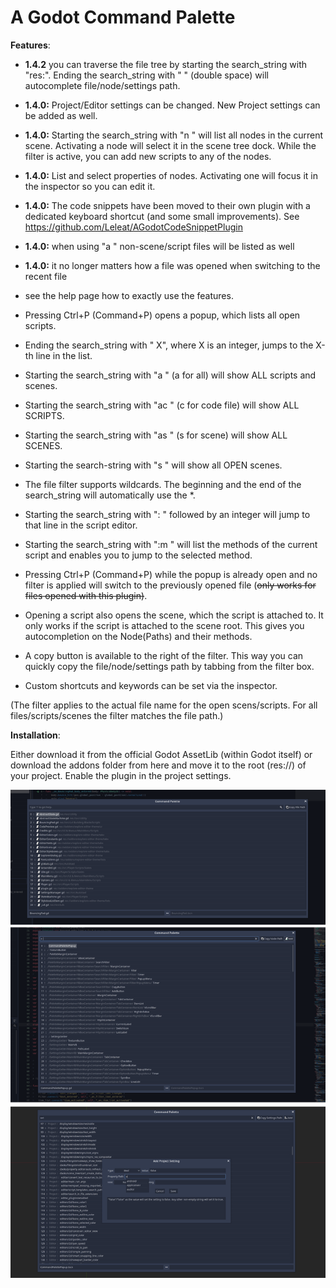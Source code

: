 # A Godot Command Palette

**Features**:

- **1.4.2** you can traverse the file tree by starting the search_string with "res:". Ending the search_string with "  " (double space) will autocomplete file/node/settings path.
- **1.4.0:** Project/Editor settings can be changed. New Project settings can be added as well.
- **1.4.0:** Starting the search_string with "n " will list all nodes in the current scene. Activating a node will select it in the scene tree dock. While the filter is active, you can add new scripts to any of the nodes.
- **1.4.0:** List and select properties of nodes. Activating one will focus it in the inspector so you can edit it. 
- **1.4.0:** The code snippets have been moved to their own plugin with a dedicated keyboard shortcut (and some small improvements). See https://github.com/Leleat/AGodotCodeSnippetPlugin
- **1.4.0:** when using "a " non-scene/script files will be listed as well
- **1.4.0:** it no longer matters how a file was opened when switching to the recent file


- see the help page how to exactly use the features.



- Pressing Ctrl+P (Command+P) opens a popup, which lists all open scripts.
- Ending the search_string with \" X\", where X is an integer, jumps to the X-th line in the list.
- Starting the search_string with \"a \" (a for all) will show ALL scripts and scenes. 
- Starting the search_string with \"ac \" (c for code file) will show ALL SCRIPTS.
- Starting the search_string with \"as \" (s for scene) will show ALL SCENES.
- Starting the search-string with \"s \" will show all OPEN scenes.
- The file filter supports wildcards. The beginning and the end of the search_string will automatically use the *.
- Starting the search_string with \": \" followed by an integer will jump to that line in the script editor.
- Starting the search_string with \":m \" will list the methods of the current script and enables you to jump to the selected method.
- Pressing Ctrl+P (Command+P) while the popup is already open and no filter is applied will switch to the previously opened file (~~only works for files opened with this plugin)~~.

- Opening a script also opens the scene, which the script is attached to. It only works if the script is attached to the scene root. This gives you autocompletion on the Node(Paths) and their methods.

- A copy button is available to the right of the filter. This way you can quickly copy the file/node/settings path by tabbing from the filter box.

- Custom shortcuts and keywords can be set via the inspector.

(The filter applies to the actual file name for the open scens/scripts. For all files/scripts/scenes the filter matches the file path.)


**Installation**:

Either download it from the official Godot AssetLib (within Godot itself) or download the addons folder from here and move it to the root (res://) of your project. Enable the plugin in the project settings.

![Preview](preview.png)
